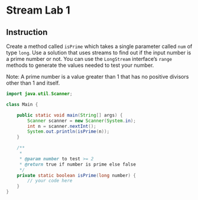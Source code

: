 # Stream Lab 1

## Instruction

Create a method called `isPrime` which takes a single parameter called `num` of
type `long`. Use a solution that uses streams to find out if the input number is
a prime number or not. You can use the `LongStream` interface’s `range` methods
to generate the values needed to test your number.

Note: A prime number is a value greater than 1 that has no positive divisors
other than 1 and itself.

```java
import java.util.Scanner;

class Main {

    public static void main(String[] args) {
        Scanner scanner = new Scanner(System.in);
        int n = scanner.nextInt();
        System.out.println(isPrime(n));
    }

    /**
     *
     * @param number to test >= 2
     * @return true if number is prime else false
     */
    private static boolean isPrime(long number) {
        // your code here
    }
}
```

